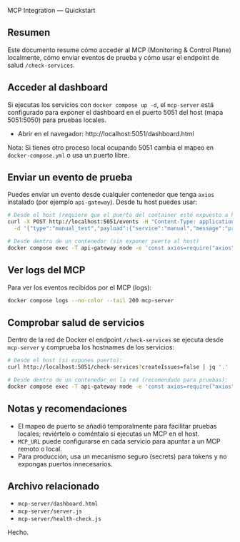 MCP Integration — Quickstart

Resumen
-------
Este documento resume cómo acceder al MCP (Monitoring & Control Plane) localmente, cómo enviar eventos de prueba y cómo usar el endpoint de salud `/check-services`.

Acceder al dashboard
--------------------
Si ejecutas los servicios con `docker compose up -d`, el `mcp-server` está configurado para exponer el dashboard en el puerto 5051 del host (mapa 5051:5050) para pruebas locales.

- Abrir en el navegador:
  http://localhost:5051/dashboard.html

Nota: Si tienes otro proceso local ocupando 5051 cambia el mapeo en `docker-compose.yml` o usa un puerto libre.

Enviar un evento de prueba
-------------------------
Puedes enviar un evento desde cualquier contenedor que tenga `axios` instalado (por ejemplo `api-gateway`). Desde tu host puedes usar:

```bash
# Desde el host (requiere que el puerto del container esté expuesto a host)
curl -X POST http://localhost:5051/events -H "Content-Type: application/json" \
  -d '{"type":"manual_test","payload":{"service":"manual","message":"prueba manual"}}'

# Desde dentro de un contenedor (sin exponer puerto al host)
docker compose exec -T api-gateway node -e 'const axios=require("axios"); axios.post("http://mcp-server:5050/events",{type:"test_event",payload:{service:"api-gateway",message:"prueba desde container",ts:Date.now()}}).then(r=>console.log(r.status)).catch(e=>console.error(e.message));'
```

Ver logs del MCP
----------------
Para ver los eventos recibidos por el MCP (logs):

```bash
docker compose logs --no-color --tail 200 mcp-server
```

Comprobar salud de servicios
---------------------------
Dentro de la red de Docker el endpoint `/check-services` se ejecuta desde `mcp-server` y comprueba los hostnames de los servicios:

```bash
# Desde el host (si expones puerto):
curl http://localhost:5051/check-services?createIssues=false | jq '.'

# Desde dentro de un contenedor en la red (recomendado para pruebas):
docker compose exec -T api-gateway node -e 'const axios=require("axios"); axios.get("http://mcp-server:5050/check-services?createIssues=false").then(r=>console.log(JSON.stringify(r.data))).catch(e=>console.error(e.message));'
```

Notas y recomendaciones
----------------------
- El mapeo de puerto se añadió temporalmente para facilitar pruebas locales; reviértelo o coméntalo si ejecutas un MCP en el host.
- `MCP_URL` puede configurarse en cada servicio para apuntar a un MCP remoto o local.
- Para producción, usa un mecanismo seguro (secrets) para tokens y no expongas puertos innecesarios.

Archivo relacionado
------------------
- `mcp-server/dashboard.html`
- `mcp-server/server.js`
- `mcp-server/health-check.js`

Hecho.
